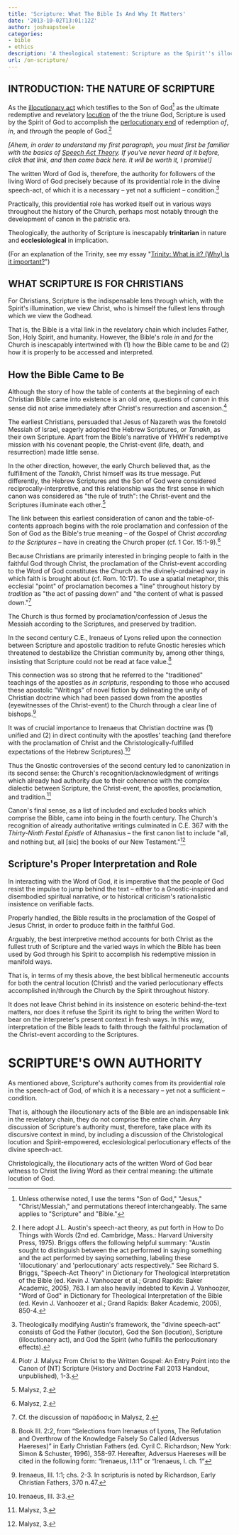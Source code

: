 ```yaml
---
title: 'Scripture: What The Bible Is And Why It Matters'
date: '2013-10-02T13:01:12Z'
author: joshuapsteele
categories:
- bible
- ethics
description: 'A theological statement: Scripture as the Spirit''s illocutionary act testifying to the Son, accomplishing redemption in God''s people.'
url: /on-scripture/
---
```

## INTRODUCTION: THE NATURE OF SCRIPTURE

As the [illocutionary act](https://en.wikipedia.org/wiki/Illocutionary_act) which testifies to the Son of God[^1] as the ultimate redemptive and revelatory [locution](https://en.wikipedia.org/wiki/Locutionary_act) of the the triune God, Scripture is used by the Spirit of God to accomplish the [perlocutionary end](https://en.wikipedia.org/wiki/Perlocutionary_act) of redemption *of*, *in*, and *through* the people of God.[^2]

*[Ahem, in order to understand my first paragraph, you must first be familiar with the basics of [Speech Act Theory](https://en.wikipedia.org/wiki/Speech_act). If you've never heard of it before, click that link, and then come back here. It will be worth it, I promise!]*

The written Word of God is, therefore, the authority for followers of the living Word of God precisely because of its providential role in the divine speech-act, of which it is a necessary – yet not a sufficient – condition.[^3]

Practically, this providential role has worked itself out in various ways throughout the history of the Church, perhaps most notably through the development of canon in the patristic era.

Theologically, the authority of Scripture is inescapably **trinitarian** in nature and **ecclesiological** in implication.

(For an explanation of the Trinity, see my essay "[Trinity: What is it? (Why) Is it important?](https://joshuapsteele.com/holy-trinity/)")

## WHAT SCRIPTURE IS FOR CHRISTIANS

For Christians, Scripture is the indispensable lens through which, with the Spirit's illumination, we view Christ, who is himself the fullest lens through which we view the Godhead.

That is, the Bible is a vital link in the revelatory chain which includes Father, Son, Holy Spirit, and humanity. However, the Bible's role *in* and *for* the Church is inescapably intertwined with (1) how the Bible came to be and (2) how it is properly to be accessed and interpreted.

## How the Bible Came to Be

Although the story of how the table of contents at the beginning of each Christian Bible came into existence is an old one, questions of *canon* in this sense did not arise immediately after Christ's resurrection and ascension.[^4]

The earliest Christians, persuaded that Jesus of Nazareth was the foretold Messiah of Israel, eagerly adopted the Hebrew Scriptures, or *Tanakh*, as their own Scripture. Apart from the Bible's narrative of YHWH's redemptive mission with his covenant people, the Christ-event (life, death, and resurrection) made little sense.

In the other direction, however, the early Church believed that, as the fulfillment of the *Tanakh*, Christ himself was its true message. Put differently, the Hebrew Scriptures and the Son of God were considered reciprocally-interpretive, and this relationship was the first sense in which canon was considered as "the rule of truth": the Christ-event and the Scriptures illuminate each other.[^5]

The link between this earliest consideration of canon and the table-of-contents approach begins with the role proclamation and confession of the Son of God as the Bible's true meaning – of the Gospel of Christ *according to the Scriptures* – have in creating the Church proper (cf. 1 Cor. 15:1-9).[^6]

Because Christians are primarily interested in bringing people to faith in the faithful God through Christ, the proclamation of the Christ-event according to the Word of God constitutes the Church as the divinely-ordained way in which faith is brought about (cf. Rom. 10:17). To use a spatial metaphor, this ecclesial "point" of proclamation becomes a "line" throughout history by *tradition* as "the act of passing down" and "the content of what is passed down."[^7]

The Church is thus formed by proclamation/confession of Jesus the Messiah according to the Scriptures, and preserved by tradition.

In the second century C.E., Irenaeus of Lyons relied upon the connection between Scripture and apostolic tradition to refute Gnostic heresies which threatened to destabilize the Christian community by, among other things, insisting that Scripture could not be read at face value.[^8]

This connection was so strong that he referred to the "traditioned" teachings of the apostles as *in scripturis*, responding to those who accused these apostolic "Writings" of novel fiction by delineating the unity of Christian doctrine which had been passed down from the apostles (eyewitnesses of the Christ-event) to the Church through a clear line of bishops.[^9]

It was of crucial importance to Irenaeus that Christian doctrine was (1) unified and (2) in direct continuity with the apostles' teaching (and therefore with the proclamation of Christ and the Christologically-fulfilled expectations of the Hebrew Scriptures).[^10]

Thus the Gnostic controversies of the second century led to canonization in its second sense: the Church's recognition/acknowledgment of writings which already had authority due to their coherence with the complex dialectic between Scripture, the Christ-event, the apostles, proclamation, and tradition.[^11]

Canon's final sense, as a list of included and excluded books which comprise the Bible, came into being in the fourth century. The Church's recognition of already authoritative writings culminated in C.E. 367 with the *Thirty-Ninth Festal Epistle* of Athanasius – the first canon list to include "all, and nothing but, all [sic] the books of our New Testament."[^12]

## Scripture's Proper Interpretation and Role

In interacting with the Word of God, it is imperative that the people of God resist the impulse to jump behind the text – either to a Gnostic-inspired and disembodied spiritual narrative, or to historical criticism's rationalistic insistence on verifiable facts.

Properly handled, the Bible results in the proclamation of the Gospel of Jesus Christ, in order to produce faith in the faithful God.

Arguably, the best interpretive method accounts for both Christ as the fullest truth of Scripture and the varied ways in which the Bible has been used by God through his Spirit to accomplish his redemptive mission in manifold ways.

That is, in terms of my thesis above, the best biblical hermeneutic accounts for both the central locution (Christ) and the varied perlocutionary effects accomplished in/through the Church by the Spirit throughout history.

It does not leave Christ behind in its insistence on esoteric behind-the-text matters, nor does it refuse the Spirit its right to bring the written Word to bear on the interpreter's present context in fresh ways. In this way, interpretation of the Bible leads to faith through the faithful proclamation of the Christ-event according to the Scriptures.

# SCRIPTURE'S OWN AUTHORITY

As mentioned above, Scripture's authority comes from its providential role in the speech-act of God, of which it is a necessary – yet not a sufficient – condition.

That is, although the illocutionary acts of the Bible are an indispensable link in the revelatory chain, they do not comprise the entire chain. Any discussion of Scripture's authority must, therefore, take place with its discursive context in mind, by including a discussion of the Christological locution and Spirit-empowered, ecclesiological perlocutionary effects of the divine speech-act.

Christologically, the illocutionary acts of the written Word of God bear witness to Christ the living Word as their central meaning: the ultimate locution of God.

[^1]: Unless otherwise noted, I use the terms "Son of God," "Jesus," "Christ/Messiah," and permutations thereof interchangeably. The same applies to "Scripture" and "Bible."

[^2]: I here adopt J.L. Austin's speech-act theory, as put forth in How to Do Things with Words (2nd ed. Cambridge, Mass.: Harvard University Press, 1975). Briggs offers the following helpful summary: "Austin sought to distinguish between the act performed in saying something and the act performed by saying something, labeling these 'illocutionary' and 'perlocutionary' acts respectively." See Richard S. Briggs, "Speech-Act Theory" in Dictionary for Theological Interpretation of the Bible (ed. Kevin J. Vanhoozer et al.; Grand Rapids: Baker Academic, 2005), 763. I am also heavily indebted to Kevin J. Vanhoozer, "Word of God" in Dictionary for Theological Interpretation of the Bible (ed. Kevin J. Vanhoozer et al.; Grand Rapids: Baker Academic, 2005), 850-4.

[^3]: Theologically modifying Austin's framework, the "divine speech-act" consists of God the Father (locutor), God the Son (locution), Scripture (illocutionary act), and God the Spirit (who fulfills the perlocutionary effects).

[^4]: Piotr J. Malysz From Christ to the Written Gospel: An Entry Point into the Canon of (NT) Scripture (History and Doctrine Fall 2013 Handout, unpublished), 1-3.

[^5]: Malysz, 2.

[^6]: Malysz, 2.

[^7]: Cf. the discussion of παράδοσις in Malysz, 2.

[^8]: Book III. 2:2, from “Selections from Irenaeus of Lyons, The Refutation and Overthrow of the Knowledge Falsely So Called (Adversus Haereses)” in Early Christian Fathers (ed. Cyril C. Richardson; New York: Simon &amp; Schuster, 1996), 358-97. Hereafter, Adversus Haereses will be cited in the following form: “Irenaeus, I.1:1” or “Irenaeus, I. ch. 1”

[^9]: Irenaeus, III. 1:1; chs. 2-3. In scripturis is noted by Richardson, Early Christian Fathers, 370 n.47.

[^10]: Irenaeus, III. 3:3.

[^11]: Malysz, 3.

[^12]: Malysz, 3.

[^13]: Vanhoozer, 854.

[^14]: Cf. the discussions of Karl Barth's and Vanhoozer's own views (850-1, 4).

[^15]: Vanhoozer, 853.
